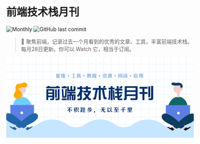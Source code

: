 # 前端技术栈月刊

![Monthly](https://img.shields.io/badge/Monthly-%2340-brightgreen?style=flat-square)
![GitHub last commit](https://img.shields.io/github/last-commit/xiaoluoboding/monthly?style=flat-square)

> 📖 聚焦前端，记录过去一个月看到的优秀的文章、工具，丰富前端技术栈。每月28日更新。你可以 Watch 它，相当于订阅。

![brand-logo](./docs/.vuepress/public/images/banner-x.png)
